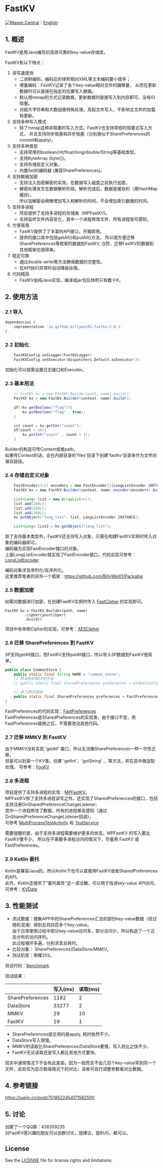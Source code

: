 # FastKV
[![Maven Central](https://img.shields.io/maven-central/v/io.github.billywei01/fastkv)](https://search.maven.org/artifact/io.github.billywei01/fastkv)｜[English](README_EN.md)

## 1. 概述
FastKV是用Java编写的高效可靠的key-value存储库。<br>

FastKV有以下特点：
1. 读写速度快
    - 二进制编码，编码后的体积相对XML等文本编码要小很多；
    - 增量编码：FastKV记录了各个key-value相对文件的偏移量，
      从而在更新数据时可以直接在指定的位置写入数据。
    - 默认用mmap的方式记录数据，更新数据时直接写入到内存即可，没有IO阻塞。
    - 对超大字符串和大数组做特殊处理，另起文件写入，不影响主文件的加载和更新。
2. 支持多种写入模式
   - 除了mmap这种非阻塞的写入方式，FastKV也支持常规的阻塞式写入方式，
     并且支持同步阻塞和异步阻塞（分别类似于SharePreferences的commit和apply)。
3. 支持多种类型
   - 支持常用的boolean/int/float/long/double/String等基础类型。
   - 支持ByteArray (byte[])。
   - 支持存储自定义对象。
   - 内置Set<String>的编码器 (兼容SharePreferences)。
4. 支持数据加密
   - 支持注入加密解密的实现，在数据写入磁盘之前执行加密。
   - 解密处理发生在数据解析阶段，解析完成后，数据是缓存的（用HashMap缓存)，<br>
     所以加解密会稍微增加写入和解析的时间，不会增加索引数据的时间。
5. 支持多进程
   - 项目提供了支持多进程的存储类（MPFastKV)。
   - 支持监听文件内容变化，其中一个进程修改文件，所有进程皆可感知。
6. 方便易用
   - FastKV提供了了丰富的API接口，开箱即用。
   - 提供的接口其中包括getAll()和putAll()方法，
     所以很方便迁移SharePreferences等框架的数据到FastKV, 当然，迁移FastKV的数据到其他框架也很简单。
7. 稳定可靠
   - 通过double-write等方法确保数据的完整性。
   - 在API抛IO异常时自动降级处理。
8. 代码精简
   - FastKV由纯Java实现，编译成jar包后体积只有数十K。
   
## 2. 使用方法

### 2.1 导入

```gradle
dependencies {
    implementation 'io.github.billywei01:fastkv:2.0.1'
}
```

### 2.2 初始化
```kotlin
    FastKVConfig.setLogger(FastKVLogger)
    FastKVConfig.setExecutor(Dispatchers.Default.asExecutor())
```
初始化可以按需设置日志接口和Executor。


### 2.3 基本用法

```java
    // FastKV kv = new FastKV.Builder(path, name).build();
    FastKV kv = new FastKV.Builder(context, name).build();
    
    if(!kv.getBoolean("flag")){
        kv.putBoolean("flag" , true);
    }
    
    int count = kv.getInt("count");
    if(count < 10){
        kv.putInt("count" , count + 1);
    }
```

Builder的构造可传Context或者path。<br>
如果传Context的话，会在内部目录的'files'目录下创建'fastkv'目录来作为文件的保存路径。

### 2.4 存储自定义对象

```java
    FastEncoder<?>[] encoders = new FastEncoder[]{LongListEncoder.INSTANCE};
    FastKV kv = new FastKV.Builder(context, name).encoder(encoders).build();
        
    List<Long> list = new ArrayList<>();
    list.add(100L);
    list.add(200L);
    list.add(300L);
    kv.putObject("long_list", list, LongListEncoder.INSTANCE);
    
    List<Long> list2 = kv.getObject("long_list");
```

除了支持基本类型外，FastKV还支持写入对象，只需在构建FastKV实例时传入对象的编码器即可。<br>
编码器为实现FastEncoder接口的对象。<br>
上面LongListEncoder就实现了FastEncoder接口，代码实现可参考：
[LongListEncoder](https://github.com/BillyWei01/FastKV/blob/main/app/src/main/java/io/fastkv/fastkvdemo/fastkv/LongListEncoder.kt)<br>

编码对象涉及序列化/反序列化。<br>
这里推荐笔者的另外一个框架：https://github.com/BillyWei01/Packable

### 2.5 数据加密
如需对数据进行加密，在创建FastKV实例时传入
[FastCipher](https://github.com/BillyWei01/FastKV/blob/main/FastKV/src/main/java/io/fastkv/interfaces/FastCipher.java) 的实现即可。

```
FastKV kv = FastKV.Builder(path, name)
         .cipher(yourCihper)
         .build()
```

项目中有举例Cipher的实现，可参考：[AESCipher](https://github.com/BillyWei01/FastKV/blob/main/app/src/main/java/io/fastkv/fastkvdemo/fastkv/AESCipher.java)

### 2.6 迁移 SharePreferences 到 FastKV

SP支持getAll接口，而FastKV支持putAll接口，所以导入SP数据到FastKV很简单。

```java
public class CommonStore {
    public static final String NAME = "common_store";
    // 原本的获取SP的方法
    // public static final SharedPreferences preferences = GlobalConfig.appContext.getSharedPreferences(NAME, Context.MODE_PRIVATE);

    // 导入原SP数据
    public static final SharedPreferences preferences = FastPreferences.adapt(GlobalConfig.appContext, NAME);
}
```

FastPreferences的代码实现：[FastPreferences](https://github.com/BillyWei01/FastKV/blob/main/FastKV/src/main/java/io/fastkv/FastPreferences.java) <br>
FastPreferences是SharedPreferences的实现类，由于接口不变，用FastPreferences替换之后，不需要改动其他代码。<br>

### 2.7 迁移 MMKV 到 FastKV
由于MMKV没有实现 'getAll' 接口，所以无法像SharePreferences一样一次性迁移。<br>
但是可以封装一个KV类，创建 'getInt'，'getString' ... 等方法，并在其中做适配处理。
可参考：[FooKV](https://github.com/BillyWei01/FastKV/blob/main/app/src/main/java/io/fastkv/fastkvdemo/storage/FooKV.kt)

### 2.8 多进程
项目提供了支持多进程的实现：[MPFastKV](https://github.com/BillyWei01/FastKV/blob/main/FastKV/src/main/java/io/fastkv/MPFastKV.java)。<br>
MPFastKV除了支持多进程读写之外，还实现了SharedPreferences的接口，包括支持注册OnSharedPreferenceChangeListener;<br>
其中一个进程修改了数据，所有的进程都会感知（通过OnSharedPreferenceChangeListener回调）。<br>
可参考 [MultiProcessTestActivity](https://github.com/BillyWei01/FastKV/blob/main/app/src/main/java/io/fastkv/fastkvdemo/MultiProcessTestActivity.kt) 
和 [TestService](https://github.com/BillyWei01/FastKV/blob/main/app/src/main/java/io/fastkv/fastkvdemo/TestService.kt)

需要提醒的是，由于支持多进程需要维护更多的状态，MPFastKV 的写入要比FastKV慢不少，
所以在不需要多进程访问的情况下，尽量用 FastKV 或 FastPreferences。

### 2.9 Kotlin 委托
Kotlin是兼容Java的，所以Kotlin下也可以直接用FastKV或者SharedPreferences的API。 <br>
此外，Kotlin还提供了“委托属性”这一语法糖，可以用于改进key-value API访问。 <br>
可参考：[KVData](https://github.com/BillyWei01/FastKV/blob/main/app/src/main/java/io/fastkv/fastkvdemo/fastkv/KVData.kt)

## 3. 性能测试
- 测试数据：搜集APP中的SharePreferences汇总的部份key-value数据（经过随机混淆）得到总共四百多个key-value。<br>
          由于日常使用过程中部分key-value访问多，部分访问少，所以构造了一个正态分布的访问序列。<br>
          此过程循环多遍，分别求其总耗时。
- 比较对象： SharePreferences/DataStore/MMKV。
- 测试机型：荣耀20S。

测试代码：[Benchmark](https://github.com/BillyWei01/FastKV/blob/main/app/src/main/java/io/fastkv/fastkvdemo/Benchmark.kt)

测试结果：

| | 写入(ms) |读取(ms) 
---|---|---
SharePreferences | 1182 | 2
DataStore | 33277 | 2
MMKV | 29 | 10
FastKV  | 19 | 1 

- SharePreferences提交用的是apply, 耗时依然不少。
- DataStore写入很慢。
- MMKV的读取比SharePreferences/DataStore要慢，写入则比之快不少。
- FastKV无论读取还是写入都比其他方式要快。

现实中通常情况下不会有此差距，因为一般而言不会几百个key-value写到同一个文件，此处仅为显示极端情况下的对比，读者可自行调整参数看对比数据。

## 4. 参考链接
https://juejin.cn/post/7018522454171582500

## 5. 讨论
创建了一个QQ群：436359235 <br>
对FastKV感兴趣的朋友可以加群讨论，提建议，提BUG，都可以。

## License
See the [LICENSE](LICENSE) file for license rights and limitations.



